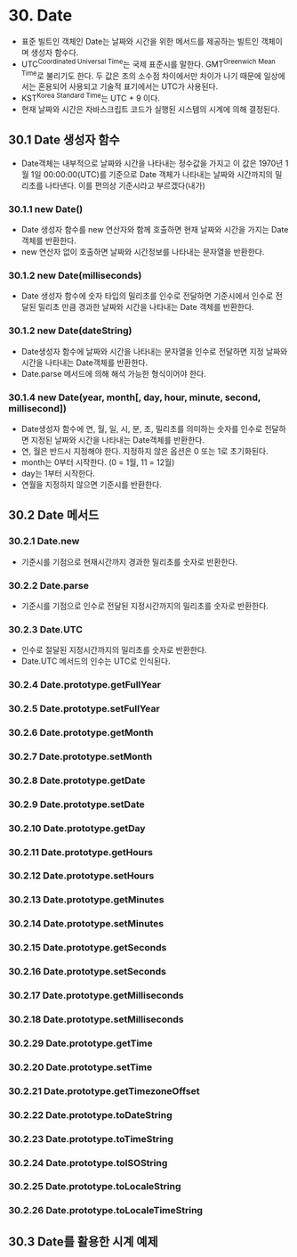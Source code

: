 # 30. Date

- 표준 빌트인 객체인 Date는 날짜와 시간을 위한 메서드를 제공하는 빌트인 객체이며 생성자 함수다.
- UTC<sup>Coordinated Universal Time</sup>는 국제 표준시를 말한다. GMT<sup>Greenwich Mean Time</sup>로 불리기도 한다. 두 값은 초의 소수점 차이에서만 차이가 나기 때문에 일상에서는 혼용되어 사용되고 기술적 표기에서는 UTC가 사용된다.
- KST<sup>Korea Standard Time</sup>는 UTC + 9 이다.
- 현재 날짜와 시간은 자바스크립트 코드가 실행된 시스템의 시계에 의해 결정된다.

## 30.1 Date 생성자 함수

- Date객체는 내부적으로 날짜와 시간을 나타내는 정수값을 가지고 이 값은 1970년 1월 1일 00:00:00(UTC)를 기준으로 Date 객체가 나타내는 날짜와 시간까지의 밀리초를 나타낸다. 이를 편의상 기준시라고 부르겠다(내가)

### 30.1.1 new Date()

- Date 생성자 함수를 new 연산자와 함께 호출하면 현재 날짜와 시간을 가지는 Date객체를 반환한다.
- new 연산자 없이 호출하면 날짜와 시간정보를 나타내는 문자열을 반환한다.

### 30.1.2 new Date(milliseconds)

- Date 생성자 함수에 숫자 타입의 밀리초를 인수로 전달하면 기준시에서 인수로 전달된 밀리초 만큼 경과한 날짜와 시간을 나타내는 Date 객체를 반환한다.

### 30.1.2 new Date(dateString)

- Date생성자 함수에 날짜와 시간을 나타내는 문자열을 인수로 전달하면 지정 날짜와 시간을 나타내는 Date객체를 반환한다.
- Date.parse 메서드에 의해 해석 가능한 형식이어야 한다.

### 30.1.4 new Date(year, month[, day, hour, minute, second, millisecond])

- Date생성자 함수에 연, 월, 일, 시, 분, 초, 밀리초를 의미하는 숫자를 인수로 전달하면 지정된 날짜와 시간을 나타내는 Date객체를 반환한다.
- 연, 월은 반드시 지정해야 한다. 지정하지 않은 옵션은 0 또는 1로 초기화된다.
- month는 0부터 시작한다. (0 = 1월, 11 = 12월)
- day는 1부터 시작한다.
- 연월을 지정하지 않으면 기준시를 반환한다.

## 30.2 Date 메서드

### 30.2.1 Date.new

- 기준시를 기점으로 현재시간까지 경과한 밀리초를 숫자로 반환한다.

### 30.2.2 Date.parse

- 기준시를 기점으로 인수로 전달된 지정시간까지의 밀리초를 숫자로 반환한다.

### 30.2.3 Date.UTC

- 인수로 절달된 지정시간까지의 밀리초를 숫자로 반환한다.
- Date.UTC 메서드의 인수는 UTC로 인식된다.

### 30.2.4 Date.prototype.getFullYear

### 30.2.5 Date.prototype.setFullYear

### 30.2.6 Date.prototype.getMonth

### 30.2.7 Date.prototype.setMonth

### 30.2.8 Date.prototype.getDate

### 30.2.9 Date.prototype.setDate

### 30.2.10 Date.prototype.getDay

### 30.2.11 Date.prototype.getHours

### 30.2.12 Date.prototype.setHours

### 30.2.13 Date.prototype.getMinutes

### 30.2.14 Date.prototype.setMinutes

### 30.2.15 Date.prototype.getSeconds

### 30.2.16 Date.prototype.setSeconds

### 30.2.17 Date.prototype.getMilliseconds

### 30.2.18 Date.prototype.setMilliseconds

### 30.2.29 Date.prototype.getTime

### 30.2.20 Date.prototype.setTime

### 30.2.21 Date.prototype.getTimezoneOffset

### 30.2.22 Date.prototype.toDateString

### 30.2.23 Date.prototype.toTimeString

### 30.2.24 Date.prototype.toISOString

### 30.2.25 Date.prototype.toLocaleString

### 30.2.26 Date.prototype.toLocaleTimeString

## 30.3 Date를 활용한 시계 예제
